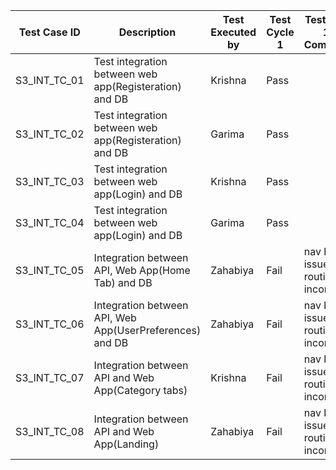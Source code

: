 | Test Case ID    | Description                                              | Test Executed by | Test Cycle 1 | Test Cycle 1 - Comments             | Test Executed by | Test Cycle 2 |
| --------------- | -------------------------------------------------------- | ---------------- | ------------ | ----------------------------------- | ---------------- | ------------ |
| S3\_INT\_TC\_01 | Test integration between web app(Registeration) and DB   | Krishna          | Pass         |                                     | Krishna          | Pass         |
| S3\_INT\_TC\_02 | Test integration between web app(Registeration) and DB   | Garima           | Pass         |                                     | Krishna          | Pass         |
| S3\_INT\_TC\_03 | Test integration between web app(Login) and DB           | Krishna          | Pass         |                                     | Krishna          | Pass         |
| S3\_INT\_TC\_04 | Test integration between web app(Login) and DB           | Garima           | Pass         |                                     | Krishna          | Pass         |
| S3\_INT\_TC\_05 | Integration between API, Web App(Home Tab) and DB        | Zahabiya         | Fail         | nav bar issue - routing incorrectly | Zahabiya         | Pass         |
| S3\_INT\_TC\_06 | Integration between API, Web App(UserPreferences) and DB | Zahabiya         | Fail         | nav bar issue - routing incorrectly | Zahabiya         | Pass         |
| S3\_INT\_TC\_07 | Integration between API and Web App(Category tabs)       | Krishna          | Fail         | nav bar issue - routing incorrectly | Zahabiya         | Pass         |
| S3\_INT\_TC\_08 | Integration between API and Web App(Landing)             | Zahabiya         | Fail         | nav bar issue - routing incorrectly | Zahabiya         | Pass         |
